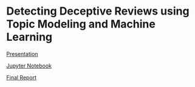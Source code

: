 # Detecting Deceptive Reviews using Topic Modeling and Machine Learning


[Presentation](https://github.com/chrisgian/Capstone2-NLP-Hotel-Reviews/blob/master/NLP%202%20-%20Hotel%20Reviews%20Deliverable.pdf)

[Jupyter Notebook](https://github.com/chrisgian/Capstone2-NLP-Hotel-Reviews/blob/master/Capstone%202%20-%20Topic%20Modeling%20and%20Prediction%20of%20Deceptive%20Reviews.ipynb)

[Final Report](https://github.com/chrisgian/Capstone2-NLP-Hotel-Reviews/wiki/Final-Report)
